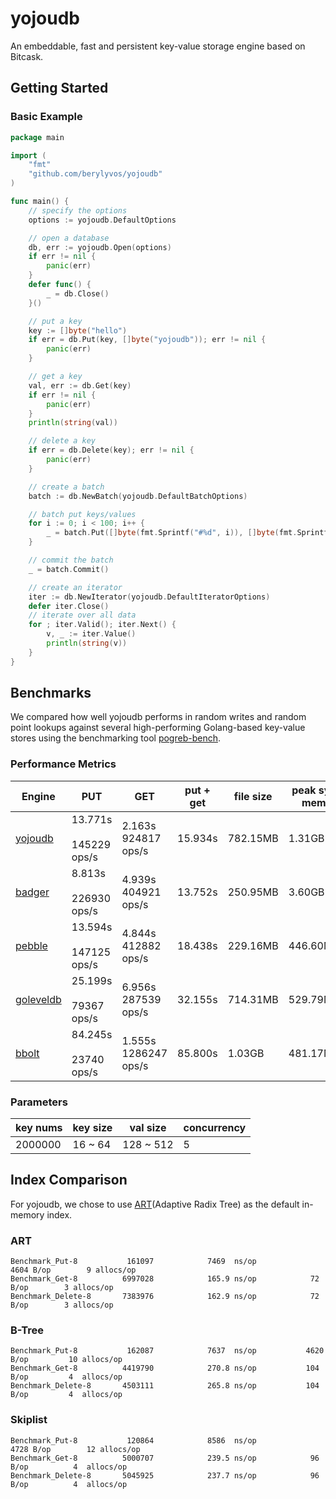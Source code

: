 # yojoudb
An embeddable, fast and persistent key-value storage engine based on Bitcask.

## Getting Started

### Basic Example
```go
package main

import (
	"fmt"
	"github.com/berylyvos/yojoudb"
)

func main() {
	// specify the options
	options := yojoudb.DefaultOptions

	// open a database
	db, err := yojoudb.Open(options)
	if err != nil {
		panic(err)
	}
	defer func() {
		_ = db.Close()
	}()

	// put a key
	key := []byte("hello")
	if err = db.Put(key, []byte("yojoudb")); err != nil {
		panic(err)
	}

	// get a key
	val, err := db.Get(key)
	if err != nil {
		panic(err)
	}
	println(string(val))

	// delete a key
	if err = db.Delete(key); err != nil {
		panic(err)
	}

	// create a batch
	batch := db.NewBatch(yojoudb.DefaultBatchOptions)

	// batch put keys/values
	for i := 0; i < 100; i++ {
		_ = batch.Put([]byte(fmt.Sprintf("#%d", i)), []byte(fmt.Sprintf("yojoudb-%d", i)))
	}

	// commit the batch
	_ = batch.Commit()

	// create an iterator
	iter := db.NewIterator(yojoudb.DefaultIteratorOptions)
	defer iter.Close()
	// iterate over all data
	for ; iter.Valid(); iter.Next() {
		v, _ := iter.Value()
		println(string(v))
	}
}
```

## Benchmarks

We compared how well yojoudb performs in random writes and random point lookups against several high-performing Golang-based key-value stores using the benchmarking tool [pogreb-bench](https://github.com/akrylysov/pogreb-bench).

### Performance Metrics

| Engine                                           | PUT                                | GET                                 | put + get | file size | peak sys mem |
|--------------------------------------------------|------------------------------------|-------------------------------------|-----------|-----------|--------------|
| [yojoudb](https://github.com/berylyvos/yojoudb)  | 13.771s  &nbsp;&nbsp; 145229 ops/s | 2.163s &nbsp;&nbsp;   924817 ops/s  | 15.934s   | 782.15MB  | 1.31GB       |
| [badger](https://github.com/dgraph-io/badger)    | 8.813s   &nbsp;&nbsp; 226930 ops/s | 4.939s  &nbsp;&nbsp;   404921 ops/s | 13.752s   | 250.95MB  | 3.60GB       |
| [pebble](https://github.com/cockroachdb/pebble)  | 13.594s  &nbsp;&nbsp; 147125 ops/s | 4.844s  &nbsp;&nbsp;   412882 ops/s | 18.438s   | 229.16MB  | 446.60MB     |
| [goleveldb](https://github.com/syndtr/goleveldb) | 25.199s  &nbsp;&nbsp;  79367 ops/s | 6.956s &nbsp;&nbsp;   287539 ops/s  | 32.155s   | 714.31MB  | 529.79MB     |
| [bbolt](https://github.com/etcd-io/bbolt)        | 84.245s  &nbsp;&nbsp;  23740 ops/s | 1.555s &nbsp;&nbsp;   1286247 ops/s | 85.800s   | 1.03GB    | 481.17MB     |

### Parameters

| key nums  | key size | val size  | concurrency |
|-----------|----------|-----------|-------------|
| 2000000   | 16 ~ 64  | 128 ~ 512 | 5           |

## Index Comparison

For yojoudb, we chose to use [ART](https://github.com/plar/go-adaptive-radix-tree)(Adaptive Radix Tree) as the default in-memory index.

### ART

```
Benchmark_Put-8           161097            7469  ns/op            4604 B/op        9 allocs/op
Benchmark_Get-8          6997028            165.9 ns/op            72   B/op        3 allocs/op
Benchmark_Delete-8       7383976            162.9 ns/op            72   B/op        3 allocs/op
```

### B-Tree

```
Benchmark_Put-8           162087            7637  ns/op           4620 B/op         10 allocs/op
Benchmark_Get-8          4419790            270.8 ns/op           104  B/op         4  allocs/op
Benchmark_Delete-8       4503111            265.8 ns/op           104  B/op         4  allocs/op
```

### Skiplist

```
Benchmark_Put-8           120864            8586  ns/op            4728 B/op        12 allocs/op
Benchmark_Get-8          5000707            239.5 ns/op            96 B/op          4  allocs/op
Benchmark_Delete-8       5045925            237.7 ns/op            96 B/op          4  allocs/op
```